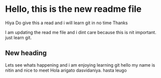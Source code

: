 
# Hello, this is the new readme file

Hiya
Do give this a read and i will learn git in no time
Thanks

I am updating the read me file and i dint care because this is nit important. just learn git.

## New heading
Lets see whats happening and i  am enjoying learning git 
hello my name is nitin and nice to meet
Hola
arigato
dasvidaniya.
hasta leugo